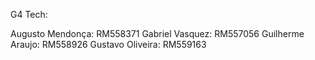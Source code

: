 G4 Tech:

Augusto Mendonça: RM558371
Gabriel Vasquez: RM557056
Guilherme Araujo: RM558926
Gustavo Oliveira: RM559163